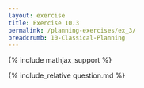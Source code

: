 ```yaml
---
layout: exercise
title: Exercise 10.3
permalink: /planning-exercises/ex_3/
breadcrumb: 10-Classical-Planning
---
```


{% include mathjax_support %}

<div><i class="arrow-up loader" data-chapter="planning-exercises" data-exercise="ex_3" data-rating="0"></i></div>
{% include_relative question.md %}
